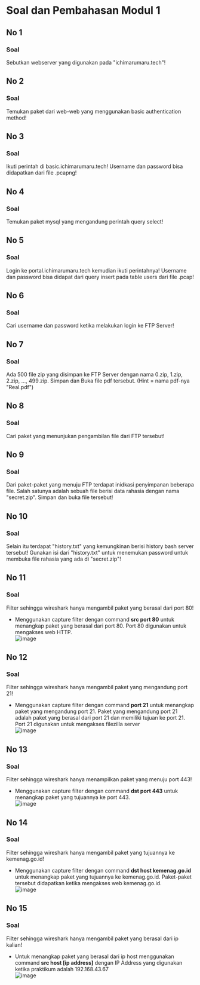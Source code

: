 # Soal dan Pembahasan Modul 1 

## No 1
### Soal 
Sebutkan webserver yang digunakan pada "ichimarumaru.tech"!
## No 2
### Soal 
Temukan paket dari web-web yang menggunakan basic authentication method!
## No 3
### Soal 
Ikuti perintah di basic.ichimarumaru.tech! Username dan password bisa didapatkan dari file .pcapng!
## No 4
### Soal 
Temukan paket mysql yang mengandung perintah query select!
## No 5
### Soal 
Login ke portal.ichimarumaru.tech kemudian ikuti perintahnya! Username dan password bisa didapat dari query insert pada table users dari file .pcap!
## No 6
### Soal 
Cari username dan password ketika melakukan login ke FTP Server!
## No 7
### Soal 
Ada 500 file zip yang disimpan ke FTP Server dengan nama 0.zip, 1.zip, 2.zip, ..., 499.zip. Simpan dan Buka file pdf tersebut. (Hint = nama pdf-nya "Real.pdf")
## No 8
### Soal 
Cari paket yang menunjukan pengambilan file dari FTP tersebut!
## No 9
### Soal 
Dari paket-paket yang menuju FTP terdapat inidkasi penyimpanan beberapa file. Salah satunya adalah sebuah file berisi data rahasia dengan nama "secret.zip". Simpan dan buka file tersebut!
## No 10
### Soal 
Selain itu terdapat "history.txt" yang kemungkinan berisi history bash server tersebut! Gunakan isi dari "history.txt" untuk menemukan password untuk membuka file rahasia yang ada di "secret.zip"!
## No 11
### Soal 
Filter sehingga wireshark hanya mengambil paket yang berasal dari port 80!
* Menggunakan capture filter dengan command **src port 80** untuk menangkap paket yang berasal dari port 80. Port 80 digunakan untuk mengakses web HTTP. <br>
![image](https://user-images.githubusercontent.com/75319371/134529649-64a49d7e-1ca4-4a7f-92d4-1199a247e20e.png)
## No 12
### Soal 
Filter sehingga wireshark hanya mengambil paket yang mengandung port 21!
* Menggunakan capture filter dengan command **port 21** untuk menangkap paket yang mengandung port 21. Paket yang mengandung port 21 adalah paket yang berasal dari port 21 dan memiliki tujuan ke port 21. Port 21 digunakan untuk mengakses filezilla server<br>
![image](https://user-images.githubusercontent.com/75319371/134529353-708b7c35-1786-4839-b76c-ac2b25fdf43e.png)
## No 13
### Soal 
Filter sehingga wireshark hanya menampilkan paket yang menuju port 443!
* Menggunakan capture filter dengan command **dst port 443** untuk menangkap paket yang tujuannya ke port 443.<br>
![image](https://user-images.githubusercontent.com/75319371/134527896-040a6d42-0908-4c81-81ca-5632d1429268.png)
## No 14
### Soal 
Filter sehingga wireshark hanya mengambil paket yang tujuannya ke kemenag.go.id!
* Menggunakan capture filter dengan command **dst host kemenag.go.id** untuk menangkap paket yang tujuannya ke kemenag.go.id. Paket-paket tersebut didapatkan ketika mengakses web kemenag.go.id.<br>
![image](https://user-images.githubusercontent.com/75319371/134527646-39a6aa5f-3ec8-4381-bd2e-4ae32882e21e.png)
## No 15
### Soal 
Filter sehingga wireshark hanya mengambil paket yang berasal dari ip kalian!
* Untuk menangkap paket yang berasal dari ip host menggunakan command **src host [ip address]** dengan IP Address yang digunakan ketika praktikum adalah 192.168.43.67 <br>
![image](https://user-images.githubusercontent.com/75319371/134527538-c5491dc8-5275-4590-b80b-0ab15a33ed25.png)
